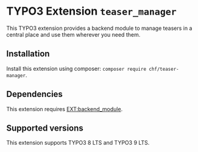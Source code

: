 # TYPO3 Extension ``teaser_manager``

This TYPO3 extension provides a backend module to manage teasers in a central place and use them wherever you need them.

## Installation

Install this extension using composer: `composer require chf/teaser-manager`.

## Dependencies

This extension requires [EXT:backend_module](https://github.com/christian-fries/backend_module).

## Supported versions

This extension supports TYPO3 8 LTS and TYPO3 9 LTS.